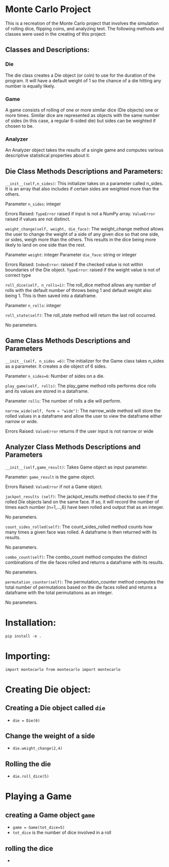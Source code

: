 # Monte Carlo Project

This is a recreation of the Monte Carlo project that involves the simulation of rolling dice, flipping coins, and analyzing text. The following methods and classes were used in the creating of this project:

## Classes and Descriptions:

### Die
The die class creates a Die object (or coin) to use for the duration of the program. It will have a default weight of 1 so the chance of a die hitting any number is equally likely.

### Game
A game consists of rolling of one or more similar dice (Die objects) one or more times. Similar dice are represented as objects with the same number of sides (in this case, a regular 6-sided die) but sides can be weighted if chosen to be.

### Analyzer
An Analyzer object takes the results of a single game and computes various descriptive statistical properties about it.

## Die Class Methods Descriptions and Parameters:

`__init__(self,n_sides)`:
This initializer takes on a parameter called n_sides. It is an array that also includes if certain sides are weighted more than the others.

Parameter `n_sides`: integer

Errors Raised:
`TypeError` raised if input is not a NumPy array.
`ValueError` raised if values are not distinct.

`weight_change(self, weight, die_face)`:
The weight_change method allows the user to change the weight of a side of any given dice so that one side, or sides, weigh more than the others. This results in the dice being more likely to land on one side than the rest.

Parameter `weight`: integer
Parameter `die_face`: string or integer

Errors Raised:
`IndexError`: raised if the checked value is not within boundaries of the Die object.
`TypeError`: raised if the weight value is not of correct type

`roll_dice(self, n_rolls=1)`:
The roll_dice method allows any number of rolls with the default number of throws being 1 and default weight also being 1. This is then saved into a dataframe.

Parameter `n_rolls`: integer

`roll_state(self)`:
The roll_state method will return the last roll occurred.

No parameters.


## Game Class Methods Descriptions and Parameters

`__init__(self, n_sides =6)`:
The initializer for the Game class takes n_sides as a parameter. It creates a die object of 6 sides.

Parameter `n_sides=6`: Number of sides on a die.

`play_game(self, rolls)`:
The play_game method rolls performs dice rolls and its values are stored in a dataframe.

Parameter `rolls`: The number of rolls a die will perform.

`narrow_wide(self, form = "wide")`:
The narrow_wide method will store the rolled values in a dataframe and allow the user to view the dataframe either narrow or wide.

Errors Raised:
`ValueError` returns if the user input is not narrow or wide


## Analyzer Class Methods Descriptions and Parameters

`__init__(self,game_result)`:
Takes Game object as input parameter.

Parameter: `game_result` is the game object.

Errors Raised:
`ValueError` if not a Game object.

`jackpot_results (self)`:
The jackpot_results method checks to see if the rolled Die objects land on the same face. If so, it will record the number of times each number (n=1,...,6) have been rolled and output that as an integer.

No parameters.

`count_sides_rolled(self)`:
The count_sides_rolled method counts how many times a given face was rolled. A dataframe is then returned with its results.

No parameters.

`combo_count(self)`:
The combo_count method computes the distinct combinations of the die faces rolled and returns a dataframe with its results.

No parameters.

`permutation_counter(self)`:
The permutation_counter method computes the total number of permutations based on the die faces rolled and returns a dataframe with the total permutations as an integer.

No parameters.

# Installation:

`pip install -e .`

# Importing:

`import montecarlo
from montecarlo import montecarlo`


# Creating Die object:
## Creating a Die object called `die`
- `die = Die(6)`
## Change the weight of a side
-  `die.weight_change(2,4)`
## Rolling the die
-  `die.roll_dice(5)`

# Playing a Game
## creating a Game object `game`
- `game = Game(tot_dice=5)`
- `tot_dice` is the number of dice involved in a roll
## rolling the dice

- 
